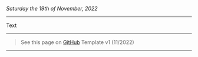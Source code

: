 *Saturday the 19th of November, 2022*
***
Text
***
> See this page on [GitHub](https://github.com/markoooooooo/ooo/blob/main/Notes/Daily%20notes/2022/November/19-11-2022.md)
> Template v1 (11/2022)
***